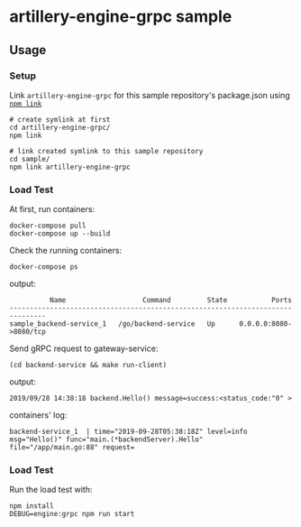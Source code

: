 # artillery-engine-grpc sample

## Usage

### Setup

Link `artillery-engine-grpc` for this sample repository's package.json using [`npm link`](https://docs.npmjs.com/cli/link.html)

```
# create symlink at first
cd artillery-engine-grpc/
npm link

# link created symlink to this sample repository
cd sample/
npm link artillery-engine-grpc
```

### Load Test

At first, run containers:

```
docker-compose pull
docker-compose up --build
```

Check the running containers:

```
docker-compose ps
```

output:

```
          Name                   Command         State           Ports
-------------------------------------------------------------------------------
sample_backend-service_1   /go/backend-service   Up      0.0.0.0:8080->8080/tcp
```

Send gRPC request to gateway-service:

```
(cd backend-service && make run-client)
```

output:

```
2019/09/28 14:38:18 backend.Hello() message=success:<status_code:"0" >
```

containers' log:

```
backend-service_1  | time="2019-09-28T05:38:18Z" level=info msg="Hello()" func="main.(*backendServer).Hello" file="/app/main.go:88" request=
```

### Load Test

Run the load test with:

```
npm install
DEBUG=engine:grpc npm run start
```
